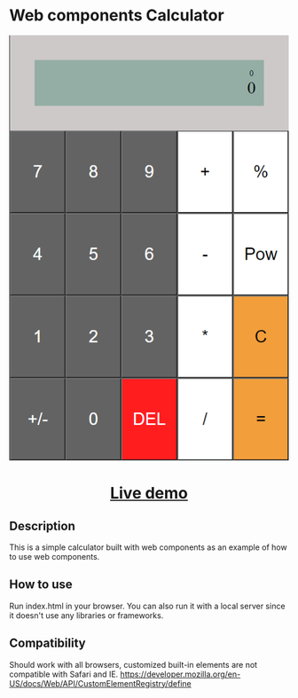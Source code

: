 # Web components Calculator

<p align="center">
  <img src="docs/calculator.png" alt="Mobile view" />
</p>
<h1 align="center"><a href="https://aaronhernandezperez.github.io/webcomponent-calculator/" target="_blank">Live demo</a></h1>

## Description

This is a simple calculator built with web components as an example of how to use web components.

## How to use

Run index.html in your browser. You can also run it with a local server since it doesn't use any libraries or frameworks.

## Compatibility

Should work with all browsers, customized built-in elements are not compatible with Safari and IE. https://developer.mozilla.org/en-US/docs/Web/API/CustomElementRegistry/define

